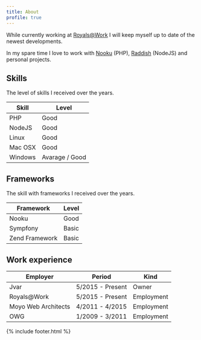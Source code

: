 ```yaml
---
title: About
profile: true
---
```


While currently working at [Royals@Work](http://royalsatwork.nl) I will keep myself up to date of the newest developments.

In my spare time I love to work with [Nooku](http://nooku.org) (PHP), [Raddish](http://getraddish.com) (NodeJS) and personal projects.

## Skills
The level of skills I received over the years.

Skill   | Level
------- | -----
PHP     | Good
NodeJS  | Good
Linux | Good
Mac OSX | Good
Windows | Avarage / Good

## Frameworks
The skill with frameworks I received over the years.

Framework | Level
--------- | -----
Nooku | Good
Sympfony | Basic
Zend Framework | Basic

## Work experience

Employer | Period | Kind
-------- | ------ | ----
Jvar | 5/2015 - Present | Owner
Royals@Work | 5/2015 - Present | Employment
Moyo Web Architects | 4/2011 - 4/2015 | Employment
OWG | 1/2009 - 3/2011 | Employment

{% include footer.html %}